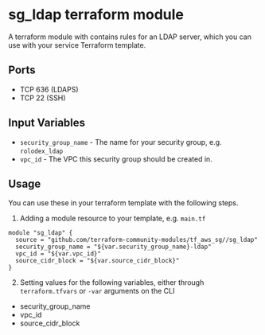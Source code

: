 sg_ldap terraform module
=======================

A terraform module with contains rules for an LDAP server, which
you can use with your service Terraform template.

Ports
-----
- TCP 636 (LDAPS)
- TCP 22 (SSH)

Input Variables
---------------

- `security_group_name` - The name for your security group, e.g. `rolodex_ldap`
- `vpc_id` - The VPC this security group should be created in.

Usage
-----

You can use these in your terraform template with the following steps.

1. Adding a module resource to your template, e.g. `main.tf`

```
module "sg_ldap" {
  source = "github.com/terraform-community-modules/tf_aws_sg//sg_ldap"
  security_group_name = "${var.security_group_name}-ldap"
  vpc_id = "${var.vpc_id}"
  source_cidr_block = "${var.source_cidr_block}"
}
```

2. Setting values for the following variables, either through `terraform.tfvars` or `-var` arguments on the CLI

- security_group_name
- vpc_id
- source_cidr_block
